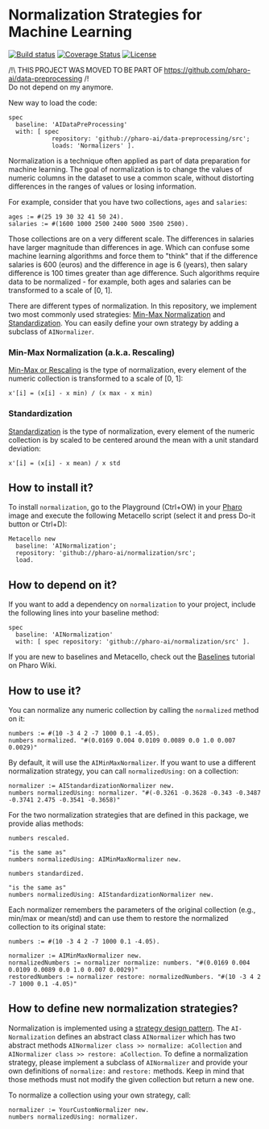 # Normalization Strategies for Machine Learning
[![Build status](https://github.com/pharo-ai/normalization/workflows/CI/badge.svg)](https://github.com/pharo-ai/normalization/actions/workflows/test.yml)
[![Coverage Status](https://coveralls.io/repos/github/pharo-ai/normalization/badge.svg?branch=master)](https://coveralls.io/github/pharo-ai/normalization?branch=master)
[![License](https://img.shields.io/badge/license-MIT-blue.svg)](https://raw.githubusercontent.com/pharo-ai/normalization/master/LICENSE)


/!\ THIS PROJECT WAS MOVED TO BE PART OF https://github.com/pharo-ai/data-preprocessing /!\
Do not depend on my anymore.

New way to load the code:

```st
spec
  baseline: 'AIDataPreProcessing'
  with: [ spec
            repository: 'github://pharo-ai/data-preprocessing/src';
            loads: 'Normalizers' ].
```

Normalization is a technique often applied as part of data preparation for machine learning. The goal of normalization is to change the values of numeric columns in the dataset to use a common scale, without distorting differences in the ranges of values or losing information.

For example, consider that you have two collections, `ages` and `salaries`:

```Smalltalk
ages := #(25 19 30 32 41 50 24).
salaries := #(1600 1000 2500 2400 5000 3500 2500).
```

Those collections are on a very different scale. The differences in salaries have larger magnitude than differences in age. Which can confuse some machine learning algorithms and force them to "think" that if the difference salaries is 600 (euros) and the difference in age is 6 (years), then salary difference is 100 times greater than age difference. Such algorithms require data to be normalized - for example, both ages and salaries can be transformed to a scale of [0, 1].

There are different types of normalization. In this repository, we implement two most commonly used strategies: [Min-Max Normalization](https://en.wikipedia.org/wiki/Feature_scaling) and [Standardization](https://en.wikipedia.org/wiki/Standard_score). You can easily define your own strategy by adding a subclass of `AINormalizer`.

### Min-Max Normalization (a.k.a. Rescaling)

[Min-Max or Rescaling](https://en.wikipedia.org/wiki/Feature_scaling) is the type of normalization, every element of the numeric collection is transformed to a scale of [0, 1]:

```
x'[i] = (x[i] - x min) / (x max - x min)
```

### Standardization

[Standardization](https://en.wikipedia.org/wiki/Standard_score) is the type of normalization, every element of the numeric collection is by scaled to be centered around the mean with a unit standard deviation:

```
x'[i] = (x[i] - x mean) / x std
```


## How to install it?

To install `normalization`, go to the Playground (Ctrl+OW) in your [Pharo](https://pharo.org/) image and execute the following Metacello script (select it and press Do-it button or Ctrl+D):

```Smalltalk
Metacello new
  baseline: 'AINormalization';
  repository: 'github://pharo-ai/normalization/src';
  load.
```

## How to depend on it?

If you want to add a dependency on `normalization` to your project, include the following lines into your baseline method:

```Smalltalk
spec
  baseline: 'AINormalization'
  with: [ spec repository: 'github://pharo-ai/normalization/src' ].
```

If you are new to baselines and Metacello, check out the [Baselines](https://github.com/pharo-open-documentation/pharo-wiki/blob/master/General/Baselines.md) tutorial on Pharo Wiki.

## How to use it?

You can normalize any numeric collection by calling the `normalized` method on it:

```Smalltalk
numbers := #(10 -3 4 2 -7 1000 0.1 -4.05).
numbers normalized. "#(0.0169 0.004 0.0109 0.0089 0.0 1.0 0.007 0.0029)"
```

By default, it will use the `AIMinMaxNormalizer`. If you want to use a different normalization strategy, you can call `normalizedUsing:` on a collection:

```Smalltalk
normalizer := AIStandardizationNormalizer new.
numbers normalizedUsing: normalizer. "#(-0.3261 -0.3628 -0.343 -0.3487 -0.3741 2.475 -0.3541 -0.3658)"
```

For the two normalization strategies that are defined in this package, we provide alias methods:

```Smalltalk
numbers rescaled.

"is the same as"
numbers normalizedUsing: AIMinMaxNormalizer new.
```
```Smalltalk
numbers standardized.

"is the same as"
numbers normalizedUsing: AIStandardizationNormalizer new.
```

Each normalizer remembers the parameters of the original collection (e.g., min/max or mean/std) and can use them to restore the normalized collection to its original state:

```Smalltalk
numbers := #(10 -3 4 2 -7 1000 0.1 -4.05).

normalizer := AIMinMaxNormalizer new.
normalizedNumbers := normalizer normalize: numbers. "#(0.0169 0.004 0.0109 0.0089 0.0 1.0 0.007 0.0029)"
restoredNumbers := normalizer restore: normalizedNumbers. "#(10 -3 4 2 -7 1000 0.1 -4.05)"
```

## How to define new normalization strategies?

Normalization is implemented using a [strategy design pattern](https://en.wikipedia.org/wiki/Strategy_pattern). The `AI-Normalization` defines an abstract class `AINormalizer` which has two abstract methods `AINormalizer class >> normalize: aCollection` and `AINormalizer class >> restore: aCollection`. To define a normalization strategy, please implement a subclass of `AINormalizer` and provide your own definitions of `normalize:` and `restore:` methods. Keep in mind that those methods must not modify the given collection but return a new one.

To normalize a collection using your own strategy, call:

```Smalltalk
normalizer := YourCustomNormalizer new.
numbers normalizedUsing: normalizer.
```
